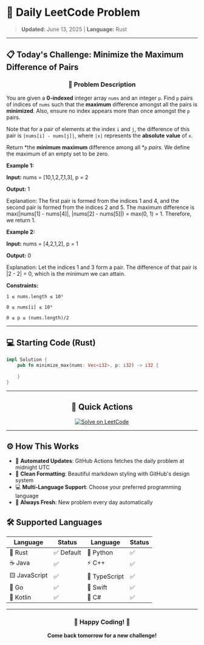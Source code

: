# 🎯 Daily LeetCode Problem

> **Updated:** June 13, 2025 | **Language:** Rust

---

## 📋 Today's Challenge: **Minimize the Maximum Difference of Pairs**

<div align="center">

### 🧩 Problem Description

</div>

You are given a **0-indexed** integer array `nums` and an integer `p`. Find `p` pairs of indices of `nums` such that the **maximum** difference amongst all the pairs is **minimized**. Also, ensure no index appears more than once amongst the `p` pairs.

Note that for a pair of elements at the index `i` and `j`, the difference of this pair is `|nums[i] - nums[j]|`, where `|x|` represents the **absolute** **value** of `x`.

Return *the **minimum** **maximum** difference among all *`p` *pairs.* We define the maximum of an empty set to be zero.

**Example 1:**

**Input:** nums = [10,1,2,7,1,3], p = 2

**Output:** 1

Explanation: The first pair is formed from the indices 1 and 4, and the second pair is formed from the indices 2 and 5.
The maximum difference is max(|nums[1] - nums[4]|, |nums[2] - nums[5]|) = max(0, 1) = 1. Therefore, we return 1.

**Example 2:**

**Input:** nums = [4,2,1,2], p = 1

**Output:** 0

Explanation: Let the indices 1 and 3 form a pair. The difference of that pair is |2 - 2| = 0, which is the minimum we can attain.

**Constraints:**

`1 ≤ nums.length ≤ 10⁵`

`0 ≤ nums[i] ≤ 10⁹`

`0 ≤ p ≤ (nums.length)/2`

---

## 💻 Starting Code (Rust)

```rust
impl Solution {
    pub fn minimize_max(nums: Vec<i32>, p: i32) -> i32 {
        
    }
}
```

---

<div align="center">

## 🔗 Quick Actions

[![Solve on LeetCode](https://img.shields.io/badge/Solve_on-LeetCode-orange?style=for-the-badge&logo=leetcode&logoColor=white)](https://leetcode.com/problems/minimize-the-maximum-difference-of-pairs/)

</div>

---

## ⚙️ How This Works

- 🤖 **Automated Updates**: GitHub Actions fetches the daily problem at midnight UTC
- 🎨 **Clean Formatting**: Beautiful markdown styling with GitHub's design system
- 💻 **Multi-Language Support**: Choose your preferred programming language
- 🔄 **Always Fresh**: New problem every day automatically

## 🛠️ Supported Languages

<div align="center">

| Language | Status | Language | Status |
|----------|--------|----------|--------|
| 🦀 Rust | ✅ Default | 🐍 Python | ✅ |
| ☕ Java | ✅ | ⚡ C++ | ✅ |
| 🟨 JavaScript | ✅ | 🔷 TypeScript | ✅ |
| 🐹 Go | ✅ | 🍎 Swift | ✅ |
| 🎯 Kotlin | ✅ | 💎 C# | ✅ |

</div>

---

<div align="center">

### 🌟 Happy Coding! 🌟

**Come back tomorrow for a new challenge!**

</div>